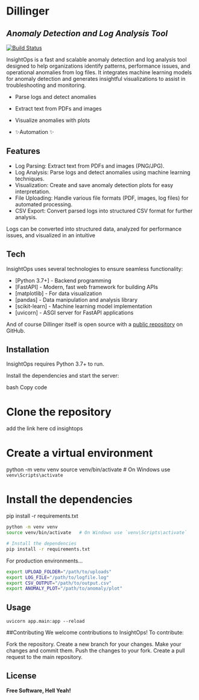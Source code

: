 # Dillinger
## _Anomaly Detection and Log Analysis Tool_


[![Build Status](https://travis-ci.org/joemccann/dillinger.svg?branch=master)](https://travis-ci.org/joemccann/dillinger)

InsightOps is a fast and scalable anomaly detection and log analysis tool designed to help organizations identify patterns, performance issues, and operational anomalies from log files. It integrates machine learning models for anomaly detection and generates insightful visualizations to assist in troubleshooting and monitoring.



- Parse logs and detect anomalies

- Extract text from PDFs and images
- Visualize anomalies with plots
- ✨Automation ✨

## Features

- Log Parsing: Extract text from PDFs and images (PNG/JPG).
- Log Analysis: Parse logs and detect anomalies using machine learning techniques.
- Visualization: Create and save anomaly detection plots for easy interpretation.
- File Uploading: Handle various file formats (PDF, images, log files) for automated processing.
- CSV Export: Convert parsed logs into structured CSV format for further analysis.

Logs can be converted into structured data, analyzed for performance issues, and visualized in an intuitive 


## Tech

InsightOps uses several technologies to ensure seamless functionality:


- [Python 3.7+] - Backend programming
- [FastAPI] - Modern, fast web framework for building APIs
- [matplotlib] - For data visualization
- [pandas] - Data manipulation and analysis library
- [scikit-learn] - Machine learning model implementation
- [uvicorn] - ASGI server for FastAPI applications

And of course Dillinger itself is open source with a [public repository][dill]
 on GitHub.

## Installation

InsightOps requires Python 3.7+ to run.


Install the dependencies and start the server:

bash
Copy code
# Clone the repository
add the link here 
cd insightops

# Create a virtual environment
python -m venv venv
source venv/bin/activate   # On Windows use `venv\Scripts\activate`

# Install the dependencies
pip install -r requirements.txt

```sh
python -m venv venv
source venv/bin/activate   # On Windows use `venv\Scripts\activate`

# Install the dependencies
pip install -r requirements.txt
```

For production environments...

```sh
export UPLOAD_FOLDER="/path/to/uploads"
export LOG_FILE="/path/to/logfile.log"
export CSV_OUTPUT="/path/to/output.csv"
export ANOMALY_PLOT="/path/to/anomaly/plot"

```

## Usage
```
uvicorn app.main:app --reload
```





##Contributing
We welcome contributions to InsightOps! To contribute:

Fork the repository.
Create a new branch for your changes.
Make your changes and commit them.
Push the changes to your fork.
Create a pull request to the main repository.


## License



**Free Software, Hell Yeah!**

[//]: # (These are reference links used in the body of this note and get stripped out when the markdown processor does its job. There is no need to format nicely because it shouldn't be seen. Thanks SO - http://stackoverflow.com/questions/4823468/store-comments-in-markdown-syntax)

   [dill]: <https://github.com/joemccann/dillinger>
   [git-repo-url]: <https://github.com/joemccann/dillinger.git>
   [john gruber]: <http://daringfireball.net>
   [df1]: <http://daringfireball.net/projects/markdown/>
   [markdown-it]: <https://github.com/markdown-it/markdown-it>
   [Ace Editor]: <http://ace.ajax.org>
   [node.js]: <http://nodejs.org>
   [Twitter Bootstrap]: <http://twitter.github.com/bootstrap/>
   [jQuery]: <http://jquery.com>
   [@tjholowaychuk]: <http://twitter.com/tjholowaychuk>
   [express]: <http://expressjs.com>
   [AngularJS]: <http://angularjs.org>
   [Gulp]: <http://gulpjs.com>

   [PlDb]: <https://github.com/joemccann/dillinger/tree/master/plugins/dropbox/README.md>
   [PlGh]: <https://github.com/joemccann/dillinger/tree/master/plugins/github/README.md>
   [PlGd]: <https://github.com/joemccann/dillinger/tree/master/plugins/googledrive/README.md>
   [PlOd]: <https://github.com/joemccann/dillinger/tree/master/plugins/onedrive/README.md>
   [PlMe]: <https://github.com/joemccann/dillinger/tree/master/plugins/medium/README.md>
   [PlGa]: <https://github.com/RahulHP/dillinger/blob/master/plugins/googleanalytics/README.md>

